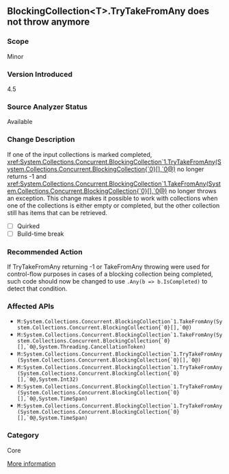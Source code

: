 ## BlockingCollection&lt;T&gt;.TryTakeFromAny does not throw anymore

### Scope
Minor

### Version Introduced
4.5

### Source Analyzer Status
Available

### Change Description

If one of the input collections is marked completed, <xref:System.Collections.Concurrent.BlockingCollection`1.TryTakeFromAny(System.Collections.Concurrent.BlockingCollection{`0}[],`0@)>
no longer returns -1 and
<xref:System.Collections.Concurrent.BlockingCollection`1.TakeFromAny(System.Collections.Concurrent.BlockingCollection{`0}[],`0@)>
no longer throws an exception. This change makes it possible to work with
collections when one of the collections is either empty or completed, but the
other collection still has items that can be retrieved.

- [ ] Quirked
- [ ] Build-time break

### Recommended Action
If TryTakeFromAny returning -1 or TakeFromAny throwing were used for control-flow purposes in cases of a blocking collection being completed, such code should now be changed to use `.Any(b => b.IsCompleted)` to detect that condition.

### Affected APIs
* ``M:System.Collections.Concurrent.BlockingCollection`1.TakeFromAny(System.Collections.Concurrent.BlockingCollection{`0}[],`0@)``
* ``M:System.Collections.Concurrent.BlockingCollection`1.TakeFromAny(System.Collections.Concurrent.BlockingCollection{`0}[],`0@,System.Threading.CancellationToken)``
* ``M:System.Collections.Concurrent.BlockingCollection`1.TryTakeFromAny(System.Collections.Concurrent.BlockingCollection{`0}[],`0@)``
* ``M:System.Collections.Concurrent.BlockingCollection`1.TryTakeFromAny(System.Collections.Concurrent.BlockingCollection{`0}[],`0@,System.Int32)``
* ``M:System.Collections.Concurrent.BlockingCollection`1.TryTakeFromAny(System.Collections.Concurrent.BlockingCollection{`0}[],`0@,System.TimeSpan)``
* ``M:System.Collections.Concurrent.BlockingCollection`1.TryTakeFromAny(System.Collections.Concurrent.BlockingCollection{`0}[],`0@,System.TimeSpan)``

### Category
Core

[More information](https://msdn.microsoft.com/en-us/library/hh367887#core)

<!-- breaking change id: 18 -->
